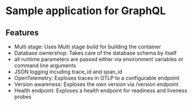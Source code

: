 # Sample application for GraphQL

## Features

* Multi stage: Uses Multi stage build for building the container
* Database ownershop: Takes care of the database schema by itself
* all runtime parameters are passed either via environment variables or command line arguments
* JSON logging incuding trace_id and span_id
* OpenTelemetry: Exploses traces in OTLP to a configurable endpoint
* Version awareness: Exploses the own version via /version endpoint
* Health endpoint: Exploses a health endpoint for readiness and liveness probes

